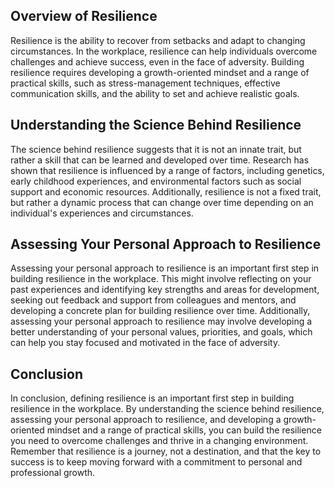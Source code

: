 
Overview of Resilience
----------------------

Resilience is the ability to recover from setbacks and adapt to changing circumstances. In the workplace, resilience can help individuals overcome challenges and achieve success, even in the face of adversity. Building resilience requires developing a growth-oriented mindset and a range of practical skills, such as stress-management techniques, effective communication skills, and the ability to set and achieve realistic goals.

Understanding the Science Behind Resilience
-------------------------------------------

The science behind resilience suggests that it is not an innate trait, but rather a skill that can be learned and developed over time. Research has shown that resilience is influenced by a range of factors, including genetics, early childhood experiences, and environmental factors such as social support and economic resources. Additionally, resilience is not a fixed trait, but rather a dynamic process that can change over time depending on an individual's experiences and circumstances.

Assessing Your Personal Approach to Resilience
----------------------------------------------

Assessing your personal approach to resilience is an important first step in building resilience in the workplace. This might involve reflecting on your past experiences and identifying key strengths and areas for development, seeking out feedback and support from colleagues and mentors, and developing a concrete plan for building resilience over time. Additionally, assessing your personal approach to resilience may involve developing a better understanding of your personal values, priorities, and goals, which can help you stay focused and motivated in the face of adversity.

Conclusion
----------

In conclusion, defining resilience is an important first step in building resilience in the workplace. By understanding the science behind resilience, assessing your personal approach to resilience, and developing a growth-oriented mindset and a range of practical skills, you can build the resilience you need to overcome challenges and thrive in a changing environment. Remember that resilience is a journey, not a destination, and that the key to success is to keep moving forward with a commitment to personal and professional growth.
